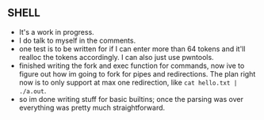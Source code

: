 ## SHELL

* It's a work in progress.
* I do talk to myself in the comments.
* one test is to be written for if I can enter more than 64 tokens and it'll realloc the tokens accordingly. I can also just use pwntools.
* finished writing the fork and exec function for commands, now ive to figure out how im going to fork for pipes and redirections. The plan right now is to only support at max one redirection, like `cat hello.txt | ./a.out`.
* so im done writing stuff for basic builtins; once the parsing was over everything was pretty much straightforward.
